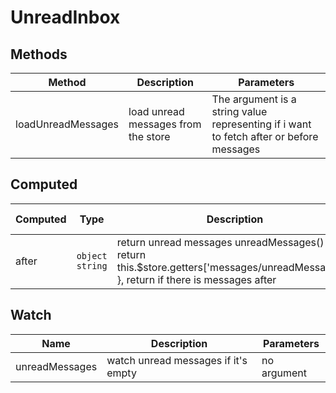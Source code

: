 # UnreadInbox

## Methods

<!-- @vuese:UnreadInbox:methods:start -->
|Method|Description|Parameters|
|---|---|---|
|loadUnreadMessages|load unread messages from the store|The argument is a string value representing if i want to fetch after or before messages|

<!-- @vuese:UnreadInbox:methods:end -->


## Computed

<!-- @vuese:UnreadInbox:computed:start -->
|Computed|Type|Description|From Store|
|---|---|---|---|
|after|`object string`|return unread messages unreadMessages() { return this.$store.getters['messages/unreadMessages']; }, return if there is messages after|Yes|

<!-- @vuese:UnreadInbox:computed:end -->


## Watch

<!-- @vuese:UnreadInbox:watch:start -->
|Name|Description|Parameters|
|---|---|---|
|unreadMessages|watch unread messages if it's empty|no argument|

<!-- @vuese:UnreadInbox:watch:end -->


